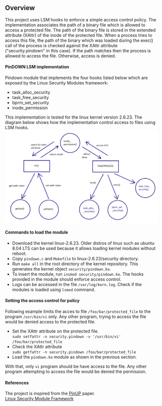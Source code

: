 ## Overview
This project uses LSM hooks to enforce a simple access control policy. The implementation associates the 
path of a binary file which is allowed to access a protected file. The path of the binary file is stored in the extended attribute
(XAttr) of the inode of the protected file. When a process tries to access this file, the path of the binary which was
loaded during the exec() call of the process is checked against the XAttr attribute ("security.pindown" in this case). If the
path matches then the process is allowed to access the file. Otherwise, access is denied.  

#### PinDOWN LSM implementation
Pindown module that implements the four hooks listed below which are exposed by the Linux Security Modules framework:
* task_alloc_security <br>
* task_free_security <br>
* bprm_set_security <br>
* inode_permission <br>

This implementation is tested for the linux kernel version 2.6.23. The diagram below shows how the implementation control 
access to files using LSM hooks.
![Access Control using Pindown LSM](https://github.com/atambol/Linux-Security-Module/blob/master/flow.png "Flow of control")

#### Commands to load the module
* Download the kernel linux-2.6.23. Older distros of linux such as ubuntu 8.04 LTS can be used because it allows loading kernel modules without reboot. <br>
* Copy `pindown.c` and `Makefile` to linux-2.6.23/security directory. <br>
* Run `make all` in the root directory of the kernel repository. This generates the kernel object `security/pindown.ko`. <br>
* To insert the module, run `insmod security/pindown.ko`. The hooks provided in the module should enforce access control.  <br>
* Logs can be accessed in the file `/var/log/kern.log`. Check if the modules is loaded using `lsmod` command. <br>

#### Setting the access control for policy
Following example limits the acces to file `/foo/bar/protected_file` to the program `/usr/bin/vi` only.
Any other program, trying to access the file would be denied access to the protected file. <br>
* Set the XAttr attribute on the protected file. <br>
`sudo setfattr -n security.pindown -v '/usr/bin/vi' /foo/bar/protected_file` <br>
* Check the XAttr attribute <br>
`sudo getfattr -n security.pindown /foo/bar/protected_file` <br>
* Load the `pindown.ko` module as shown in the previous section. <br>

With that, only `vi` program should be have access to the file. Any other program attempting to access the file would be denied the permission.  

#### References
The project is inspired from the [PinUP](https://enck.org/pubs/acsac08a.pdf) paper. <br>
[Linux Security Module Framework](http://citeseerx.ist.psu.edu/viewdoc/download?doi=10.1.1.124.5163&rep=rep1&type=pdf)